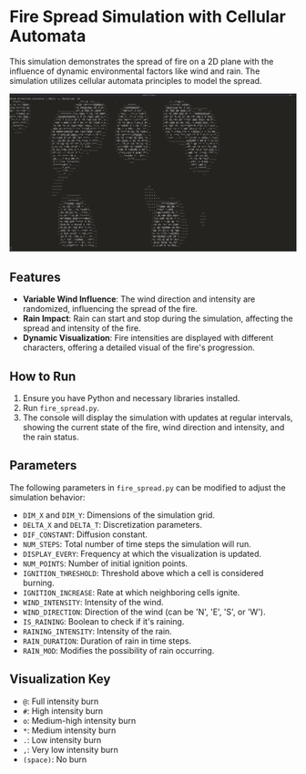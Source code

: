 # Fire Spread Simulation with Cellular Automata

This simulation demonstrates the spread of fire on a 2D plane with the influence of dynamic environmental factors like wind and rain. The simulation utilizes cellular automata principles to model the spread.

![Fire Spread Visualization](./assets/fire_spread_visualization.png)

## Features

- **Variable Wind Influence**: The wind direction and intensity are randomized, influencing the spread of the fire.
- **Rain Impact**: Rain can start and stop during the simulation, affecting the spread and intensity of the fire.
- **Dynamic Visualization**: Fire intensities are displayed with different characters, offering a detailed visual of the fire's progression.

## How to Run

1. Ensure you have Python and necessary libraries installed.
2. Run `fire_spread.py`.
3. The console will display the simulation with updates at regular intervals, showing the current state of the fire, wind direction and intensity, and the rain status.

## Parameters

The following parameters in `fire_spread.py` can be modified to adjust the simulation behavior:

- `DIM_X` and `DIM_Y`: Dimensions of the simulation grid.
- `DELTA_X` and `DELTA_T`: Discretization parameters.
- `DIF_CONSTANT`: Diffusion constant.
- `NUM_STEPS`: Total number of time steps the simulation will run.
- `DISPLAY_EVERY`: Frequency at which the visualization is updated.
- `NUM_POINTS`: Number of initial ignition points.
- `IGNITION_THRESHOLD`: Threshold above which a cell is considered burning.
- `IGNITION_INCREASE`: Rate at which neighboring cells ignite.
- `WIND_INTENSITY`: Intensity of the wind.
- `WIND_DIRECTION`: Direction of the wind (can be 'N', 'E', 'S', or 'W').
- `IS_RAINING`: Boolean to check if it's raining.
- `RAINING_INTENSITY`: Intensity of the rain.
- `RAIN_DURATION`: Duration of rain in time steps.
- `RAIN_MOD`: Modifies the possibility of rain occurring.

## Visualization Key

- `@`: Full intensity burn
- `#`: High intensity burn
- `o`: Medium-high intensity burn
- `*`: Medium intensity burn
- `.`: Low intensity burn
- `,`: Very low intensity burn
- `(space)`: No burn



